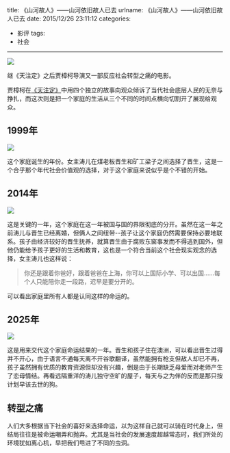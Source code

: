 title: 《山河故人》——山河依旧故人已去
urlname: 《山河故人》——山河依旧故人已去
date: 2015/12/26 23:11:12
categories:
- 影评
tags:
- 社会

---
![](https://image.covertness.cn/shanheguren_p2274320140.jpg)

继《天注定》之后贾樟柯导演又一部反应社会转型之痛的电影。
<!-- more -->

贾樟柯在[《天注定》](http://covertness.me/2015/09/30/%E3%80%8A%E5%A4%A9%E6%B3%A8%E5%AE%9A%E3%80%8B%E2%80%94%E2%80%94%E6%9D%A5%E8%87%AA%E7%A4%BE%E4%BC%9A%E5%BA%95%E5%B1%82%E7%9A%84%E5%91%90%E5%96%8A/)中用四个独立的故事向观众倾诉了当代社会底层人民的无奈与挣扎，而这次则是把一个家庭的生活从三个不同的时间点横向切割开了展现给观众。

## 1999年

![](https://image.covertness.cn/shanheguren_p2243042992.jpg)

这个家庭诞生的年份。女主涛儿在煤老板晋生和矿工梁子之间选择了晋生，这是一个合乎那个年代社会价值观的选择，对于这个家庭来说似乎是个不错的开始。

## 2014年

![](https://image.covertness.cn/shanheguren_p2274314393.jpg)

这是关键的一年，这个家庭在这一年被国与国的界限彻底的分开。虽然在这一年之前涛儿与晋生已经离婚，但俩人之间纽带--孩子让这个家庭仍然需要保持必要地联系。孩子由经济较好的晋生抚养，就算晋生由于腐败东窗事发而不得逃到国外，但他仍能给予孩子更好的生活和教育，这也是一个符合当前这个社会现实观念的选择，女主涛儿也这样说：
> 你还是跟着你爸好，跟着爸爸在上海，你可以上国际小学、可以出国......每个人只能陪你走一段路，迟早是要分开的。

可以看出家庭里所有人都是认同这样的命运的。

## 2025年

![](https://image.covertness.cn/shanheguren_p4234235.jpg)

这是用来交代这个家庭命运结果的一年。晋生和孩子住在澳洲，可以看出晋生过得并不开心，由于语言不通每天离不开谷歌翻译，虽然能拥有枪支但敌人却已不再，孩子虽然拥有优质的教育资源但却没有兴趣，倒是由于长期缺乏母爱而对老师产生了恋母情结。再看远隔重洋的涛儿独守空旷的屋子，每天与之为伴的反而是那只按计划早该去世的狗。

## 转型之痛

人们大多根据当下社会的喜好来选择命运，以为这样自己就可以骑在时代身上，但结局往往是被命运嘲弄和抛弃。尤其是当社会的发展速度超越常态时，我们所处的环境犹如离心机，早把我们甩进了不同的虫洞。
